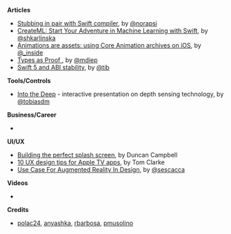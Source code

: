 
**Articles**

* [Stubbing in pair with Swift compiler](https://medium.com/@londeix/stubbing-in-pair-with-swift-compiler-c951770a295b), by [@norapsi](https://twitter.com/norapsi)
* [CreateML: Start Your Adventure in Machine Learning with Swift](https://www.netguru.co/codestories/createml-start-your-adventure-in-machine-learning-with-swift), by [@shkarlinska](https://twitter.com/shkarlinska)
* [Animations are assets: using Core Animation archives on iOS](https://rambo.codes/ios/2018/11/11/animations-are-assets.html), by [@_inside](https://www.twitter.com/_inside)
* [Types as Proof ](https://matt.diephouse.com/2018/11/types-as-proof/), by [@mdiep](https://twitter.com/mdiep)
* [Swift 5 and ABI stability](https://theswiftdev.com/2018/11/06/swift-5-and-abi-stability), by [@tib](https://github.com/tib)

**Tools/Controls**

* [Into the Deep](https://git.kabellmunk.dk/talks/into-the-deep) - interactive presentation on depth sensing technology, by [@tobiasdm](https://twitter.com/tobiasdm)

**Business/Career**

* 

**UI/UX**

* [Building the perfect splash screen](https://medium.com/@duncancampbell/building-the-perfect-splash-screen-46e080395f06), by Duncan Campbell
* [10 UX design tips for Apple TV apps](https://www.justinmind.com/blog/10-ux-design-tips-for-apple-tv-apps/), by Tom Clarke
* [Use Case For Augmented Reality In Design](https://www.smashingmagazine.com/2018/11/use-case-for-augmented-reality-in-design/), by [@sescacca](https://twitter.com/sescacca)

**Videos**

* 

**Credits**

* [polac24](https://github.com/polac24), [anyashka](https://github.com/anyashka), [rbarbosa](https://github.com/rbarbosa), [pmusolino](https://github.com/pmusolino)
